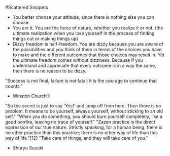#Scattered Snippets

* You better choose your attitude, since there is nothing else you can choose.
* You are it. You are the force of nature, whether you realize it or not. (the ultimate realization when you lose yourself in the process of finding things out or making things up)
* Dizzy freedom is half-freedom. You are dizzy because you are aware of the possibilities and you think of them in terms of the choices you have to make and the different outcomes that those choices may result in. Yet the ultimate freedom comes without dizziness. Because if you understand and appreciate that every outcome is in a way the same, then there is no reason to be dizzy.


"Success is not final, failure is not fatal: it is the courage to continue that counts." 
- Winston Churchill

"So the secret is just to say 'Yes!' and jump off from here. Then there is no problem. It means to be yourself, always yourself, without sticking to an old self."
"When you do something, you should burn yourself completely, like a good bonfire, leaving no trace of yourself."
"Zazen practice is the direct expression of our true nature. Strictly speaking, for a human being, there is no other practice than this practice; there is no other way of life than this way of life."[12]
"Take care of things, and they will take care of you."
- Shuryu Suzuki

